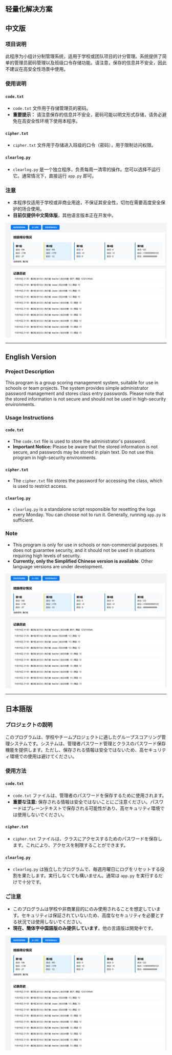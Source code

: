 ## 轻量化解决方案

## 中文版

### 项目说明
此程序为小组计分制管理系统，适用于学校或团队项目的计分管理。系统提供了简单的管理员密码管理以及班级口令存储功能。请注意，保存的信息并不安全，因此不建议在高安全性场景中使用。

### 使用说明

#### `code.txt`
- `code.txt` 文件用于存储管理员的密码。
- **重要提示：** 请注意保存的信息并不安全，密码可能以明文形式存储，请务必避免在高安全性环境下使用本程序。

#### `cipher.txt`
- `cipher.txt` 文件用于存储进入班级的口令（密码），用于限制访问权限。

#### `clearlog.py`
- `clearlog.py` 是一个独立程序，负责每周一清零的操作。您可以选择不运行它。通常情况下，直接运行 `app.py` 即可。

### 注意
- 本程序仅适用于学校或非商业用途，不保证其安全性，切勿在需要高度安全保护的场合使用。
- **目前仅提供中文简体版**，其他语言版本正在开发中。

![Main Image](main.png)

---

## English Version

### Project Description
This program is a group scoring management system, suitable for use in schools or team projects. The system provides simple administrator password management and stores class entry passwords. Please note that the stored information is not secure and should not be used in high-security environments.

### Usage Instructions

#### `code.txt`
- The `code.txt` file is used to store the administrator's password.
- **Important Notice:** Please be aware that the stored information is not secure, and passwords may be stored in plain text. Do not use this program in high-security environments.

#### `cipher.txt`
- The `cipher.txt` file stores the password for accessing the class, which is used to restrict access.

#### `clearlog.py`
- `clearlog.py` is a standalone script responsible for resetting the logs every Monday. You can choose not to run it. Generally, running `app.py` is sufficient.

### Note
- This program is only for use in schools or non-commercial purposes. It does not guarantee security, and it should not be used in situations requiring high levels of security.
- **Currently, only the Simplified Chinese version is available**. Other language versions are under development.

![Main Image](main.png)

---

## 日本語版

### プロジェクトの説明
このプログラムは、学校やチームプロジェクトに適したグループスコアリング管理システムです。システムは、管理者パスワード管理とクラスのパスワード保存機能を提供します。ただし、保存される情報は安全ではないため、高セキュリティ環境での使用は避けてください。

### 使用方法

#### `code.txt`
- `code.txt` ファイルは、管理者のパスワードを保存するために使用されます。
- **重要な注意:** 保存される情報は安全ではないことにご注意ください。パスワードはプレーンテキストで保存される可能性があり、高セキュリティ環境では使用しないでください。

#### `cipher.txt`
- `cipher.txt` ファイルは、クラスにアクセスするためのパスワードを保存します。これにより、アクセスを制限することができます。

#### `clearlog.py`
- `clearlog.py` は独立したプログラムで、毎週月曜日にログをリセットする役割を果たします。実行しなくても構いません。通常は `app.py` を実行するだけで十分です。

### ご注意
- このプログラムは学校や非商業目的にのみ使用されることを想定しています。セキュリティは保証されていないため、高度なセキュリティを必要とする状況では使用しないでください。
- **現在、簡体字中国語版のみ提供しています**。他の言語版は開発中です。

![Main Image](main.png)
